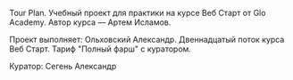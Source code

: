 Tour Plan.
Учебный проект для практики на курсе Веб Старт от Glo Academy. Автор курса — Артем Исламов.

Проект выполняет:
Ольховский Александр. Двеннадцатый поток курса Веб Старт. Тариф "Полный фарш" с куратором.

Куратор:
Сегень Александр
